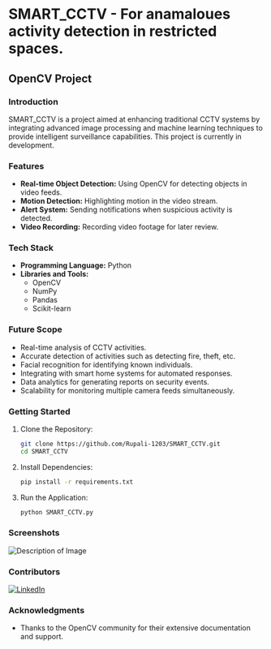 
# SMART_CCTV - For anamaloues activity detection in restricted spaces.
## OpenCV Project

### Introduction
SMART_CCTV is a project aimed at enhancing traditional CCTV systems by integrating advanced image processing and machine learning techniques to provide intelligent surveillance capabilities. This project is currently in development.

### Features
- **Real-time Object Detection:** Using OpenCV for detecting objects in video feeds.
- **Motion Detection:** Highlighting motion in the video stream.
- **Alert System:** Sending notifications when suspicious activity is detected.
- **Video Recording:** Recording video footage for later review.

### Tech Stack
- **Programming Language:** Python
- **Libraries and Tools:** 
  - OpenCV
  - NumPy
  - Pandas
  - Scikit-learn
 
### Future Scope
- Real-time analysis of CCTV activities.
- Accurate detection of activities such as detecting fire, theft, etc.
- Facial recognition for identifying known individuals.
- Integrating with smart home systems for automated responses.
- Data analytics for generating reports on security events.
- Scalability for monitoring multiple camera feeds simultaneously.
  
### Getting Started
1. Clone the Repository:
   ```sh
   git clone https://github.com/Rupali-1203/SMART_CCTV.git
   cd SMART_CCTV
   ```
2. Install Dependencies:
   ```sh
   pip install -r requirements.txt
   ```
3. Run the Application:
   ```sh
   python SMART_CCTV.py
   
   ```
### Screenshots
![Description of Image](https://drive.google.com/drive/u/0/folders/1el8eKjPftzjaeY9mcPPBxfu0j-Wyf9nQ)

### Contributors
[![LinkedIn](https://img.shields.io/badge/LINKEDIN-RUPALI%20SUSARPATIL-blue)](https://www.linkedin.com/in/rupali-susar-patil-86b297228/)

### Acknowledgments
- Thanks to the OpenCV community for their extensive documentation and support.

